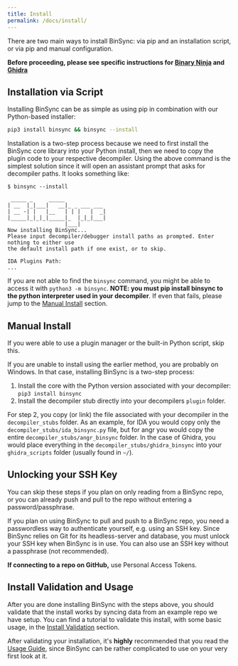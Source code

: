 ```yaml
---
title: Install
permalink: /docs/install/
---
```


There are two main ways to install BinSync: via pip and an installation script, or via pip and manual configuration.

**Before proceeding, please see specific instructions for [Binary Ninja](/docs/binja) and [Ghidra](/docs/ghidra)**

## Installation via Script

Installing BinSync can be as simple as using pip in combination with our Python-based installer:
```bash
pip3 install binsync && binsync --install 
```

Installation is a two-step process because we need to first install the BinSync core library into your Python install,
then we need to copy the plugin code to your respective decompiler. Using the above command is the simplest solution
since it will open an assistant prompt that asks for decompiler paths. It looks something like:
```
$ binsync --install

 _____ _     _____
| __  |_|___|   __|_ _ ___ ___
| __ -| |   |__   | | |   |  _|
|_____|_|_|_|_____|_  |_|_|___|
                  |___|
Now installing BinSync...
Please input decompiler/debugger install paths as prompted. Enter nothing to either use
the default install path if one exist, or to skip.

IDA Plugins Path:
...
``` 

If you are not able to find the `binsync` command, you might be able to access it with `python3 -m binsync`. 
**NOTE: you must pip install binsync to the python interpreter used in your decompiler**. If even that fails,
please jump to the [Manual Install](#manual-install) section.


## Manual Install
If you were able to use a plugin manager or the built-in Python script, skip this. 

If you are unable to install using the earlier method, you are probably on Windows. In that case, installing
BinSync is a two-step process: 
1. Install the core with the Python version associated with your decompiler: `pip3 install binsync`
2. Install the decompiler stub directly into your decompilers `plugin` folder.

For step 2, you copy (or link) the file associated with your decompiler in the `decompiler_stubs` folder. As an example, for IDA you would copy only
the `decompiler_stubs/ida_binsync.py` file, but for angr you would copy the entire `decompiler_stubs/angr_binsync` folder. 
In the case of Ghidra, you would place everything in the `decompiler_stubs/ghidra_binsync` into your `ghidra_scripts` folder (usually found in `~/`). 

## Unlocking your SSH Key
You can skip these steps if you plan on only reading from a BinSync repo, or you can already push and pull to the repo without entering a password/passphrase.

If you plan on using BinSync to pull and push to a BinSync repo, you need a passwordless way to authenticate yourself, e.g. using an SSH key. Since BinSync relies on Git for its headless-server and database, you must unlock
your SSH key when BinSync is in use. You can also use an SSH key without a passphrase (not recommended).

**If connecting to a repo on GitHub,** use Personal Access Tokens. 

## Install Validation and Usage
After you are done installing BinSync with the steps above, you should validate that the install works by syncing data from an example repo we have setup. 
You can find a tutorial to validate this install, with some basic usage, in the [Install Validation](/docs/install-validation) section.

After validating your installation, it's **highly** recommended that you read the [Usage Guide](/docs/fundamentals), since BinSync can be rather complicated to 
use on your very first look at it. 
